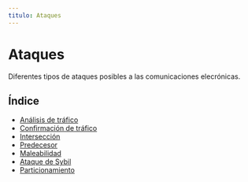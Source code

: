 ```yaml
---
titulo: Ataques
---
```


Ataques
=======

Diferentes tipos de ataques posibles a las comunicaciones elecrónicas.

Índice
------

* [Análisis de tráfico](analisis-de-trafico/)
* [Confirmación de tráfico](confirmacion-de-trafico/)
* [Intersección](interseccion/)
* [Predecesor](predecesor/)
* [Maleabilidad](maleabilidad/)
* [Ataque de Sybil](ataque-de-sybil/)
* [Particionamiento](particionamiento/)
